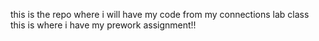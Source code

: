 this is the repo where i will have my code from my connections lab class
this is where i have my prework assignment!!
